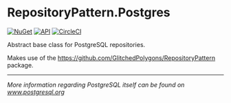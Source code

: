 # RepositoryPattern.Postgres

[![NuGet](https://img.shields.io/nuget/v/GlitchedPolygons.RepositoryPattern.Postgres.svg)](https://www.nuget.org/packages/GlitchedPolygons.RepositoryPattern.Postgres) 
[![API](https://img.shields.io/badge/api-docs-brightgreen.svg)](https://glitchedpolygons.github.io/RepositoryPattern.Postgres/api/index.html)
[![CircleCI](https://circleci.com/gh/GlitchedPolygons/RepositoryPattern.Postgres.svg?style=shield)](https://circleci.com/gh/GlitchedPolygons/RepositoryPattern.Postgres)

Abstract base class for PostgreSQL repositories. 

Makes use of the https://github.com/GlitchedPolygons/RepositoryPattern package.

---

_More information regarding PostgreSQL itself can be found on www.postgresql.org_
